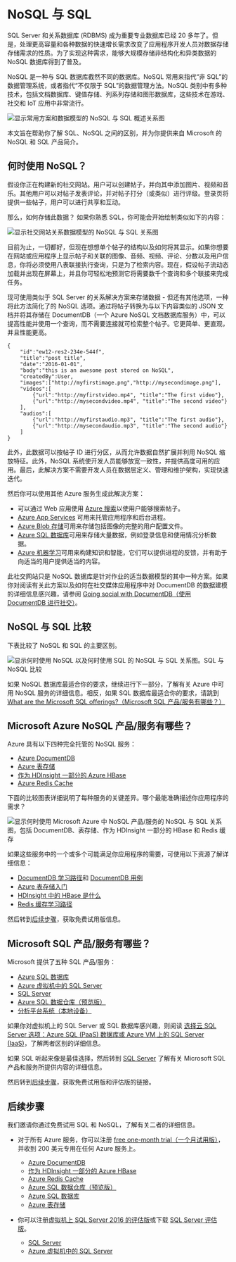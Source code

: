 <properties
	pageTitle="何时使用 NoSQL 与 SQL | Azure"
	description="比较使用非关系 NoSQL 解决方案与使用 SQL 解决方案的好处。了解 Microsoft Azure NoSQL 服务还是 SQL Server 解决方案最适合你的方案。"
	keywords="nosql 与 sql, 何时使用 NoSQL, sql 与 nosql"
	services="documentdb"
	documentationCenter=""
	authors="mimig1"
	manager="jhubbard"
	editor=""/>

<tags
	ms.service="documentdb"
	ms.date="03/28/2016"
	wacn.date="06/29/2016"/>

# NoSQL 与 SQL

SQL Server 和关系数据库 (RDBMS) 成为重要专业数据库已经 20 多年了。但是，处理更高容量和各种数据的快速增长需求改变了应用程序开发人员对数据存储存储需求的性质。为了实现这种需求，能够大规模存储非结构化和异类数据的 NoSQL 数据库得到了普及。

NoSQL 是一种与 SQL 数据库截然不同的数据库。NoSQL 常用来指代“非 SQL”的数据管理系统，或者指代“不仅限于 SQL”的数据管理方法。NoSQL 类别中有多种技术，包括文档数据库、键值存储、列系列存储和图形数据库，这些技术在游戏、社交和 IoT 应用中非常流行。

![显示常用方案和数据模型的 NoSQL 与 SQL 概述关系图](./media/documentdb-nosql-vs-sql/nosql-vs-sql-overview.png)

本文旨在帮助你了解 SQL、NoSQL 之间的区别，并为你提供来自 Microsoft 的 NoSQL 和 SQL 产品简介。

## 何时使用 NoSQL？

假设你正在构建新的社交网站。用户可以创建帖子，并向其中添加图片、视频和音乐。其他用户可以对帖子发表评论，并对帖子打分（或类似）进行评级。登录页将提供一些帖子，用户可以进行共享和互动。

那么，如何存储此数据？ 如果你熟悉 SQL，你可能会开始绘制类似如下的内容：

![显示社交网站关系数据模型的 NoSQL 与 SQL 关系图](./media/documentdb-nosql-vs-sql/nosql-vs-sql-social.png)

目前为止，一切都好，但现在想想单个帖子的结构以及如何将其显示。如果你想要在网站或应用程序上显示帖子和关联的图像、音频、视频、评论、分数以及用户信息，你将必须使用八表联接执行查询，只是为了检索内容。现在，假设帖子流动态加载并出现在屏幕上，并且你可轻松地预测它将需要数千个查询和多个联接来完成任务。

现可使用类似于 SQL Server 的关系解决方案来存储数据 - 但还有其他选项，一种将此方法简化了的 NoSQL 选项。通过将帖子转换为与以下内容类似的 JSON 文档并将其存储在 DocumentDB（一个 Azure NoSQL 文档数据库服务）中，可以提高性能并使用一个查询，而不需要连接就可检索整个帖子。它更简单、更直观，并且性能更高。

    {
        "id":"ew12-res2-234e-544f",
        "title":"post title",
        "date":"2016-01-01",
        "body":"this is an awesome post stored on NoSQL",
        "createdBy":User,
        "images":["http://myfirstimage.png","http://mysecondimage.png"],
        "videos":[
            {"url":"http://myfirstvideo.mp4", "title":"The first video"},
            {"url":"http://mysecondvideo.mp4", "title":"The second video"}
        ],
        "audios":[
            {"url":"http://myfirstaudio.mp3", "title":"The first audio"},
            {"url":"http://mysecondaudio.mp3", "title":"The second audio"}
        ]
    }

此外，此数据可以按帖子 ID 进行分区，从而允许数据自然扩展并利用 NoSQL 缩放特征。此外，NoSQL 系统使开发人员能够放宽一致性，并提供高度可用的应用。最后，此解决方案不需要开发人员在数据层定义、管理和维护架构，实现快速迭代。

然后你可以使用其他 Azure 服务生成此解决方案：

- 可以通过 Web 应用使用 [Azure 搜索](/services/search/)以使用户能够搜索帖子。
- [Azure App Services](/services/app-service/) 可用来托管应用程序和后台进程。
- [Azure Blob 存储](/services/storage/)可用来存储包括图像的完整的用户配置文件。
- [Azure SQL 数据库](/services/sql-database/)可用来存储大量数据，例如登录信息和使用情况分析数据。
- [Azure 机器学习](/services/machine-learning/)可用来构建知识和智能，它们可以提供进程的反馈，并有助于向适当的用户提供适当的内容。

此社交网站只是 NoSQL 数据库是针对作业的适当数据模型的其中一种方案。如果你对阅读有关此方案以及如何在社交媒体应用程序中对 DocumentDB 的数据建模的详细信息感兴趣，请参阅 [Going social with DocumentDB（使用 DocumentDB 进行社交）](/documentation/articles/documentdb-social-media-apps)。

## NoSQL 与 SQL 比较

下表比较了 NoSQL 和 SQL 的主要区别。

![显示何时使用 NoSQL 以及何时使用 SQL 的 NoSQL 与 SQL 关系图。SQL 与 NoSQL 比较](./media/documentdb-nosql-vs-sql/nosql-vs-sql-comparison.png)

如果 NoSQL 数据库最适合你的要求，继续进行下一部分，了解有关 Azure 中可用 NoSQL 服务的详细信息。相反，如果 SQL 数据库最适合你的要求，请跳到 [What are the Microsoft SQL offerings?（Microsoft SQL 产品/服务有哪些？）](#what-are-the-microsoft-sql-offerings)

## Microsoft Azure NoSQL 产品/服务有哪些？

Azure 具有以下四种完全托管的 NoSQL 服务：

- [Azure DocumentDB](/services/documentdb/)
- [Azure 表存储](/services/storage/)
- [作为 HDInsight 一部分的 Azure HBase](/services/hdinsight/)
- [Azure Redis Cache](/services/cache/)

下面的比较图表详细说明了每种服务的关键差异。哪个最能准确描述你应用程序的需求？

![显示何时使用 Microsoft Azure 中 NoSQL 产品/服务的 NoSQL 与 SQL 关系图，包括 DocumentDB、表存储、作为 HDInsight 一部分的 HBase 和 Redis 缓存](./media/documentdb-nosql-vs-sql/nosql-vs-sql-documentdb-storage-hbase-hdinsight-redis-cache.png)

如果这些服务中的一个或多个可能满足你应用程序的需要，可使用以下资源了解详细信息：

- [DocumentDB 学习路径](/documentation/learning-paths/documentdb/)和 [DocumentDB 用例](/documentation/articles/documentdb-use-cases)
- [Azure 表存储入门](/documentation/articles/storage-dotnet-how-to-use-tables)
- [HDInsight 中的 HBase 是什么](/documentation/articles/hdinsight-hbase-overview)
- [Redis 缓存学习路径](/documentation/learning-paths/redis-cache/)

然后转到[后续步骤](#next-steps)，获取免费试用版信息。

## Microsoft SQL 产品/服务有哪些？

Microsoft 提供了五种 SQL 产品/服务：

- [Azure SQL 数据库](/services/sql-database/)
- [Azure 虚拟机中的 SQL Server](/services/virtual-machines/sql-server/)
- [SQL Server](https://www.microsoft.com/server-cloud/products/sql-server-2016/)
- [Azure SQL 数据仓库（预览版）](/services/sql-data-warehouse/)
- [分析平台系统（本地设备）](https://www.microsoft.com/zh-cn/server-cloud/products/analytics-platform-system/)

如果你对虚拟机上的 SQL Server 或 SQL 数据库感兴趣，则阅读 [选择云 SQL Server 选项：Azure SQL (PaaS) 数据库或 Azure VM 上的 SQL Server (IaaS)](/documentation/articles/data-management-azure-sql-database-and-sql-server-iaas)，了解两者区别的详细信息。

如果 SQL 听起来像是最佳选择，然后转到 [SQL Server](https://www.microsoft.com/server-cloud/products/) 了解有关 Microsoft SQL 产品和服务所提供内容的详细信息。

然后转到[后续步骤](#next-steps)，获取免费试用版和评估版的链接。

## 后续步骤

我们邀请你通过免费试用 SQL 和 NoSQL，了解有关二者的详细信息。

- 对于所有 Azure 服务，你可以注册 [free one-month trial（一个月试用版）](/pricing/free-trial/)，并收到 200 美元专用在任何 Azure 服务上。
    - [Azure DocumentDB](/services/documentdb/)
    - [作为 HDInsight 一部分的 Azure HBase](/services/hdinsight/)
    - [Azure Redis Cache](/services/cache/)
    - [Azure SQL 数据仓库（预览版）](/services/sql-data-warehouse/)
    - [Azure SQL 数据库](/services/sql-database/)
    - [Azure 表存储](/services/storage/)

- 你可以注册[虚拟机上 SQL Server 2016 的评估版](/marketplace/partners/microsoft/sqlserver2016ctp33evaluationwindowsserver2012r2/)或下载 [SQL Server 评估版](/evalcenter/evaluate-sql-server-2016)。
    - [SQL Server](https://www.microsoft.com/server-cloud/products/sql-server-2016/)
    - [Azure 虚拟机中的 SQL Server](/services/virtual-machines/sql-server/)


<!---HONumber=Mooncake_0425_2016-->